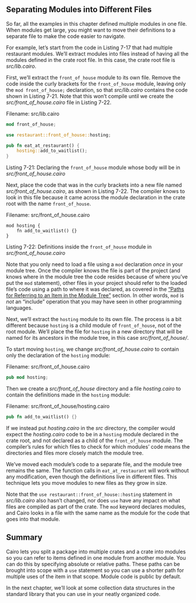 ## Separating Modules into Different Files

So far, all the examples in this chapter defined multiple modules in one file.
When modules get large, you might want to move their definitions to a separate
file to make the code easier to navigate.

<!-- TODO write listing 7-17 and rename it to 6-17 -->
<!-- TODO organize listings -->

For example, let’s start from the code in Listing 7-17 that had multiple
restaurant modules. We’ll extract modules into files instead of having all the
modules defined in the crate root file. In this case, the crate root file is
_src/lib.cairo_.

First, we’ll extract the `front_of_house` module to its own file. Remove the
code inside the curly brackets for the `front_of_house` module, leaving only
the `mod front_of_house;` declaration, so that _src/lib.cairo_ contains the code
shown in Listing 7-21. Note that this won’t compile until we create the
_src/front_of_house.cairo_ file in Listing 7-22.

<span class="filename">Filename: src/lib.cairo</span>

```rust
mod front_of_house;

use restaurant::front_of_house::hosting;

pub fn eat_at_restaurant() {
    hosting::add_to_waitlist();
}
```

<span class="caption">Listing 7-21: Declaring the `front_of_house` module whose
body will be in _src/front_of_house.cairo_</span>

Next, place the code that was in the curly brackets into a new file named
_src/front_of_house.cairo_, as shown in Listing 7-22. The compiler knows to look
in this file because it came across the module declaration in the crate root
with the name `front_of_house`.

<span class="filename">Filename: src/front_of_house.cairo</span>

```rust,
mod hosting {
    fn add_to_waitlist() {}
}
```

<span class="caption">Listing 7-22: Definitions inside the `front_of_house`
module in _src/front_of_house.cairo_</span>

Note that you only need to load a file using a `mod` declaration _once_ in your
module tree. Once the compiler knows the file is part of the project (and knows
where in the module tree the code resides because of where you’ve put the `mod`
statement), other files in your project should refer to the loaded file’s code
using a path to where it was declared, as covered in the [“Paths for Referring
to an Item in the Module Tree”][paths]<!-- ignore --> section. In other words,
`mod` is _not_ an “include” operation that you may have seen in other
programming languages.

Next, we’ll extract the `hosting` module to its own file. The process is a bit
different because `hosting` is a child module of `front_of_house`, not of the
root module. We’ll place the file for `hosting` in a new directory that will be
named for its ancestors in the module tree, in this case _src/front_of_house/_.

To start moving `hosting`, we change _src/front_of_house.cairo_ to contain only the
declaration of the `hosting` module:

<span class="filename">Filename: src/front_of_house.cairo</span>

```rust
pub mod hosting;
```

Then we create a _src/front_of_house_ directory and a file _hosting.cairo_ to
contain the definitions made in the `hosting` module:

<span class="filename">Filename: src/front_of_house/hosting.cairo</span>

```rust
pub fn add_to_waitlist() {}
```

If we instead put _hosting.cairo_ in the _src_ directory, the compiler would
expect the _hosting.cairo_ code to be in a `hosting` module declared in the crate
root, and not declared as a child of the `front_of_house` module. The
compiler’s rules for which files to check for which modules’ code means the
directories and files more closely match the module tree.

We’ve moved each module’s code to a separate file, and the module tree remains
the same. The function calls in `eat_at_restaurant` will work without any
modification, even though the definitions live in different files. This
technique lets you move modules to new files as they grow in size.

Note that the `use restaurant::front_of_house::hosting` statement in
_src/lib.cairo_ also hasn’t changed, nor does `use` have any impact on what files
are compiled as part of the crate. The `mod` keyword declares modules, and Cairo
looks in a file with the same name as the module for the code that goes into
that module.

## Summary

Cairo lets you split a package into multiple crates and a crate into modules
so you can refer to items defined in one module from another module. You can do
this by specifying absolute or relative paths. These paths can be brought into
scope with a `use` statement so you can use a shorter path for multiple uses of
the item in that scope. Module code is public by default.

In the next chapter, we’ll look at some collection data structures in the
standard library that you can use in your neatly organized code.

[paths]: ch06-03-paths-for-referring-to-an-item-in-the-module-tree.html

